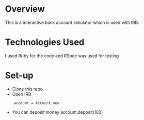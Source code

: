 # Overview

This is a interactive bank account simulator which is used with IRB.


# Technologies Used

I used Ruby for the code and RSpec was used for testing

# Set-up

* Clone this repo
* Open IRB
``` require './account.rb'
    account = Account.new
```
* You can deposit money
    account.deposit(100)
